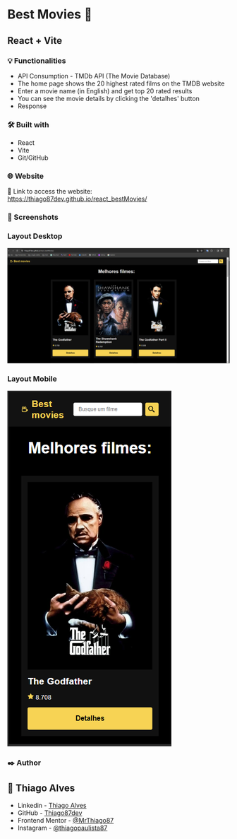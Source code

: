 # Best Movies 🎦
## React + Vite


### 💡 Functionalities 

* API Consumption - TMDb API (The Movie Database)
* The home page shows the 20 highest rated films on the TMDB website
* Enter a movie name (in English) and get top 20 rated results
* You can see the movie details by clicking the 'detalhes' button
* Response

###  🛠️ Built with

* React
* Vite
* Git/GitHub

### 🌐 Website
:link: Link to access the website: 
<a href="https://thiago87dev.github.io/react_bestMovies/" target="_blank">https://thiago87dev.github.io/react_bestMovies/</a>


### 📸 Screenshots

### Layout Desktop
![screenshot](src/img/desktop.png)

### Layout Mobile
![screenshot](src/img/cell.png)


### ✒️ Author
## :raising_hand: Thiago Alves

- Linkedin - [Thiago Alves](https://www.linkedin.com/in/thiago-alves-010915274/)
- GitHub - [Thiago87dev](https://github.com/Thiago87dev)
- Frontend Mentor - [@MrThiago87](https://www.frontendmentor.io/profile/MrThiago87)
- Instagram - [@thiagopaulista87](https://www.instagram.com/thiagopaulista87/)
